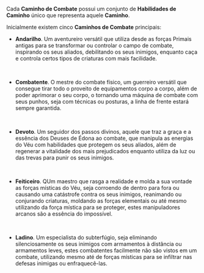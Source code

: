 Cada **Caminho de Combate** possui um conjunto de **Habilidades de Caminho** único que representa aquele **Caminho**.

Inicialmente existem cinco **Caminhos de Combate** principais:

- **Andarilho**. 
Um aventureiro versátil que utiliza desde as forças Primais antigas para se transformar ou controlar o campo de combate, inspirando os seus aliados, debilitando os seus inimigos, enquanto caça e controla certos tipos de criaturas com mais facilidade.
<br>

- **Combatente**. 
O mestre do combate físico, um guerreiro versátil que consegue tirar todo o proveito de equipamentos corpo a corpo, além de poder aprimorar o seu corpo, o tornando uma máquina de combate com seus punhos, seja com técnicas ou posturas, a linha de frente estará sempre garantida.
<br>

- **Devoto**. 
Um seguidor dos passos divinos, aquele que traz a graça e a essência dos Deuses de Édona ao combate, que manipula as energias do Véu com habilidades que protegem os seus aliados, além de regenerar a vitalidade dos mais prejudicados enquanto utiliza da luz ou das trevas para punir os seus inimigos.
<Br>

- **Feiticeiro**. 
QUm maestro que rasga a realidade e molda a sua vontade as forças místicas do Véu, seja corroendo de dentro para fora ou causando uma catástrofe contra os seus inimigos, reanimando ou conjurando criaturas, moldando as forças elementais ou até mesmo utilizando da força mística para se proteger, estes manipuladores arcanos são a essência do impossível.
<Br>

- **Ladino**.
Um especialista do subterfúgio, seja eliminando silenciosamente os seus inimigos com armamentos à distância ou armamentos leves, estes combatentes facilmente não são vistos em um combate, utilizando mesmo até de forças místicas para se infiltrar nas defesas inimigas ou enfraquecê-las.
